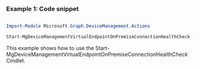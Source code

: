 ### Example 1: Code snippet

```powershell

Import-Module Microsoft.Graph.DeviceManagement.Actions

Start-MgDeviceManagementVirtualEndpointOnPremiseConnectionHealthCheck -CloudPcOnPremisesConnectionId $cloudPcOnPremisesConnectionId

```
This example shows how to use the Start-MgDeviceManagementVirtualEndpointOnPremiseConnectionHealthCheck Cmdlet.

